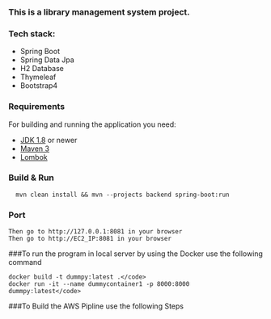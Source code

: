 ### This is a library management system project.

### Tech stack:
  - Spring Boot
  - Spring Data Jpa
  - H2 Database
  - Thymeleaf
  - Bootstrap4

### Requirements

For building and running the application you need:
- [JDK 1.8](http://www.oracle.com/technetwork/java/javase/downloads/jdk8-downloads-2133151.html) or newer
- [Maven 3](https://maven.apache.org)
- [Lombok](https://projectlombok.org)

### Build & Run 

```
  mvn clean install && mvn --projects backend spring-boot:run
```
  
### Port
```
Then go to http://127.0.0.1:8081 in your browser
Then go to http://EC2_IP:8081 in your browser
```


###To run the program in local server  by using the Docker use the following command
```
docker build -t dummpy:latest .</code>
docker run -it --name dummycontainer1 -p 8000:8000 dummpy:latest</code>
`````


###To Build the AWS Pipline use the following Steps

